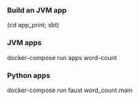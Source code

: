 ### Build an JVM app
(cd app_print; sbt)

### JVM apps
docker-compose run apps word-count

### Python apps
docker-compose run faust word_count.main
